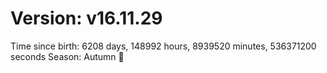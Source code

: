 # Version: v16.11.29
Time since birth: 6208 days, 148992 hours, 8939520 minutes, 536371200 seconds
Season: Autumn 🍁
